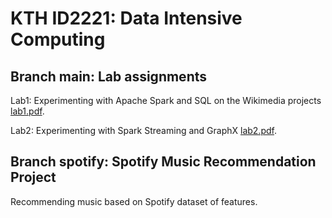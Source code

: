 # KTH ID2221: Data Intensive Computing


## Branch main: Lab assignments

Lab1: Experimenting with Apache Spark and SQL on the Wikimedia projects [lab1.pdf](https://github.com/alishibli97/Data-Intensive/blob/main/lab1/lab1.pdf).

Lab2: Experimenting with Spark Streaming and GraphX [lab2.pdf](https://github.com/alishibli97/Data-Intensive/blob/main/lab2/lab2.pdf).

## Branch spotify: Spotify Music Recommendation Project

Recommending music based on Spotify dataset of features.
